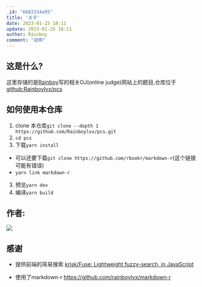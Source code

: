 ```yaml
---
_id: "6682334a95"
title: '关于'
date: 2023-01-25 18:11
update: 2023-01-25 18:11
author: Rainboy
comment: "说明"
---
```


## 这是什么?

这里存储的是[Rainboy](https://github.com/Rainboylvx)写的相关OJ(online judge)网站上的题目,仓库位于
[github:Rainboylvx/pcs](https://github.com/Rainboylvx/pcs)


## 如何使用本仓库 

1. clone 本仓库`git clone --depth 1 https://github.com/Rainboylvx/pcs.git`
2. `cd pcs`
3. 下载`yarn install`
  - 可以还要下载`git clone https://github.com/rbookr/markdown-r`(这个链接可能有错误)
  - `yarn link markdown-r`
3. 预览`yarn dev`
4. 编译`yarn build`

## **作者:**

![](https://github.com/rainboylvx.png)

## 感谢

- 提供前端的简易搜索 [krisk/Fuse: Lightweight fuzzy-search, in JavaScript](https://github.com/krisk/Fuse)

- 使用了markdown-r https://github.com/rainboylvx/markdown-r
